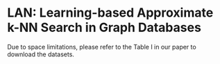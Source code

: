# LAN: Learning-based Approximate k-NN Search in Graph Databases

Due to space limitations, please refer to the Table I in our paper to download the datasets. 